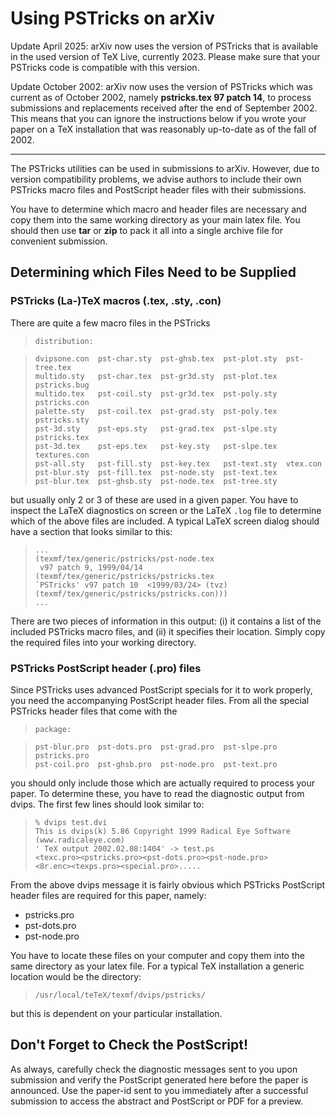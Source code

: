 # Using PSTricks on arXiv

<span class="note">Update April 2025:</span> arXiv now uses the
version of PSTricks that is available in the used version of TeX Live,
currently 2023. Please make sure that your PSTricks code is compatible
with this version.


<span class="note">Update October 2002:</span> arXiv now uses the
version of PSTricks which was current as of October 2002, namely
**pstricks.tex 97 patch 14**, to process submissions and replacements
received after the end of September 2002. This means that you can ignore
the instructions below if you wrote your paper on a TeX installation
that was reasonably up-to-date as of the fall of 2002.

-----

The PSTricks utilities can be used in submissions to arXiv. However, due
to version compatibility problems, we advise authors to include their
own PSTricks macro files and PostScript header files with their
submissions.

You have to determine which macro and header files are necessary and
copy them into the same working directory as your main latex file. You
should then use **tar** or **zip** to pack it all into a single archive
file for convenient submission.

## Determining which Files Need to be Supplied

### PSTricks (La-)TeX macros (.tex, .sty, .con)

There are quite a few macro files in the PSTricks
>     distribution:

> 
> 
>     dvipsone.con  pst-char.sty  pst-ghsb.tex  pst-plot.sty  pst-tree.tex
>     multido.sty   pst-char.tex  pst-gr3d.sty  pst-plot.tex  pstricks.bug
>     multido.tex   pst-coil.sty  pst-gr3d.tex  pst-poly.sty  pstricks.con
>     palette.sty   pst-coil.tex  pst-grad.sty  pst-poly.tex  pstricks.sty
>     pst-3d.sty    pst-eps.sty   pst-grad.tex  pst-slpe.sty  pstricks.tex
>     pst-3d.tex    pst-eps.tex   pst-key.sty   pst-slpe.tex  textures.con
>     pst-all.sty   pst-fill.sty  pst-key.tex   pst-text.sty  vtex.con
>     pst-blur.sty  pst-fill.tex  pst-node.sty  pst-text.tex
>     pst-blur.tex  pst-ghsb.sty  pst-node.tex  pst-tree.sty

but usually only 2 or 3 of these are used in a given paper. You have to
inspect the LaTeX diagnostics on screen or the LaTeX `.log` file to
determine which of the above files are included. A typical LaTeX screen
dialog should have a section that looks similar to this:

> 
> 
>     ...
>     (texmf/tex/generic/pstricks/pst-node.tex
>      v97 patch 9, 1999/04/14
>     (texmf/tex/generic/pstricks/pstricks.tex
>     `PSTricks' v97 patch 10  <1999/03/24> (tvz)
>     (texmf/tex/generic/pstricks/pstricks.con)))
>     ...

There are two pieces of information in this output: (i) it contains a
list of the included PSTricks macro files, and (ii) it specifies their
location. Simply copy the required files into your working directory.

### PSTricks PostScript header (.pro) files

Since PSTricks uses advanced PostScript specials for it to work
properly, you need the accompanying PostScript header files. From all
the special PSTricks header files that come with the
>     package:

> 
> 
>     pst-blur.pro  pst-dots.pro  pst-grad.pro  pst-slpe.pro  pstricks.pro
>     pst-coil.pro  pst-ghsb.pro  pst-node.pro  pst-text.pro

you should only include those which are actually required to process
your paper. To determine these, you have to read the diagnostic output
from dvips. The first few lines should look similar to:

> 
> 
>     % dvips test.dvi
>     This is dvips(k) 5.86 Copyright 1999 Radical Eye Software
>     (www.radicaleye.com)
>     ' TeX output 2002.02.08:1404' -> test.ps
>     <texc.pro><pstricks.pro><pst-dots.pro><pst-node.pro>
>     <8r.enc><texps.pro><special.pro>.....

From the above dvips message it is fairly obvious which PSTricks
PostScript header files are required for this paper, namely:

  - pstricks.pro
  - pst-dots.pro
  - pst-node.pro

You have to locate these files on your computer and copy them into the
same directory as your latex file. For a typical TeX installation a
generic location would be the directory:

> 
> 
>     /usr/local/teTeX/texmf/dvips/pstricks/

but this is dependent on your particular installation.

## Don't Forget to Check the PostScript\!

As always, carefully check the diagnostic messages sent to you upon
submission and <span class="note">verify the PostScript generated here
before the paper is announced</span>. Use the paper-id sent to you
immediately after a successful submission to access the abstract and
PostScript or PDF for a preview.
